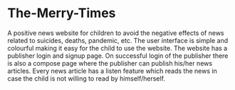 # The-Merry-Times
A positive news website for children to avoid the negative effects of news related to suicides, deaths, pandemic, etc.
The user interface is simple and colourful making it easy for the child to use the website. 
The website has a publisher login and signup page. On successful login of the publisher there is also a compose page where the publisher can publish his/her news articles.
Every news article has a listen feature which reads the news in case the child is not willing to read by himself/herself.
